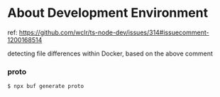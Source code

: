 # About Development Environment

ref: https://github.com/wclr/ts-node-dev/issues/314#issuecomment-1200168514

detecting file differences within Docker, based on the above comment

### proto

```
$ npx buf generate proto
```
